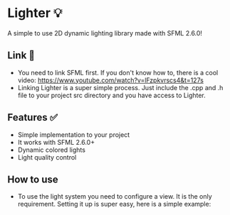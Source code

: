 # Lighter 💡
A simple to use 2D dynamic lighting library made with SFML 2.6.0!

## Link 🔗
* You need to link SFML first. If you don't know how to, there is a cool video: https://www.youtube.com/watch?v=lFzpkvrscs4&t=127s 
* Linking Lighter is a super simple process. Just include the .cpp and .h file to your project src directory and you have access to Lighter.

## Features ✅
* Simple implementation to your project
* It works with SFML 2.6.0+
* Dynamic colored lights
* Light quality control

## How to use
* To use the light system you need to configure a view. It is the only requirement. Setting it up is super easy, here is a simple example:
